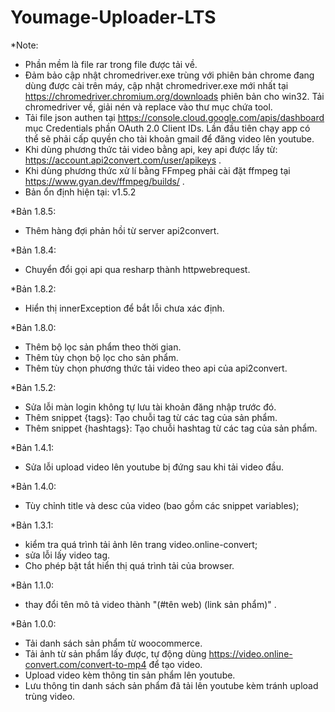 # Youmage-Uploader-LTS

*Note: 
- Phần mềm là file rar trong file được tải về.
- Đảm bảo cập nhật chromedriver.exe trùng với phiên bản chrome đang dùng được cài trên máy, cập nhật chromedriver.exe mới nhất tại https://chromedriver.chromium.org/downloads phiên bản cho win32. Tải chromedriver về, giải nén và replace vào thư mục chứa tool.
- Tải file json authen tại https://console.cloud.google.com/apis/dashboard mục Credentials phần OAuth 2.0 Client IDs. Lần đầu tiên chạy app có thể sẽ phải cấp quyền cho tài khoản gmail để đăng video lên youtube.
- Khi dùng phương thức tải video bằng api, key api được lấy từ: https://account.api2convert.com/user/apikeys .
- Khi dùng phương thức xử lí bằng FFmpeg phải cài đặt ffmpeg tại https://www.gyan.dev/ffmpeg/builds/ .
- Bản ổn định hiện tại: v1.5.2

*Bản 1.8.5:
- Thêm hàng đợi phản hồi từ server api2convert.

*Bản 1.8.4:
- Chuyển đổi gọi api qua resharp thành httpwebrequest.

*Bản 1.8.2:
- Hiển thị innerException để bắt lỗi chưa xác định.

*Bản 1.8.0:
- Thêm bộ lọc sản phẩm theo thời gian.
- Thêm tùy chọn bộ lọc cho sản phẩm.
- Thêm tùy chọn phương thức tải video theo api của api2convert.

*Bản 1.5.2:
- Sửa lỗi màn login không tự lưu tài khoản đăng nhập trước đó.
- Thêm snippet {tags}: Tạo chuỗi tag từ các tag của sản phẩm.
- Thêm snippet {hashtags}: Tạo chuỗi hashtag từ các tag của sản phẩm.

*Bản 1.4.1:
- Sửa lỗi upload video lên youtube bị đứng sau khi tải video đầu.

*Bản 1.4.0:
- Tùy chỉnh title và desc của video (bao gồm các snippet variables);

*Bản 1.3.1:
- kiểm tra quá trình tải ảnh lên trang video.online-convert;
- sửa lỗi lấy video tag.
- Cho phép bật tắt hiển thị quá trình tải của browser.

*Bản 1.1.0:
- thay đổi tên mô tả video thành "(#tên web) (link sản phẩm)" .

*Bản 1.0.0:
- Tải danh sách sản phẩm từ woocommerce.
- Tải ảnh từ sản phẩm lấy được, tự động dùng https://video.online-convert.com/convert-to-mp4 để tạo video.
- Upload video kèm thông tin sản phẩm lên youtube.
- Lưu thông tin danh sách sản phẩm đã tải lên youtube kèm tránh upload trùng video.
